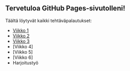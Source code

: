 
## Tervetuloa GitHub Pages-sivutolleni!
Täältä löytyvät kaikki tehtäväpalautukset:
- [Viikko 1](vko1/index.html)
- [Viikko 2](viikko2.md)
- [Viikko 3](dist/index.html)
- [Viikko 4]
- [Viikko 5]
- [Viikko 6]
- Harjoitustyö
